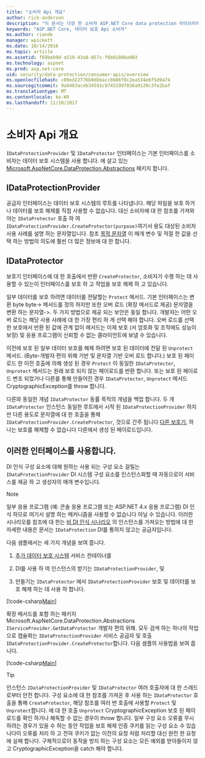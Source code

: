 ```yaml
---
title: "소비자 Api 개요"
author: rick-anderson
description: "이 문서는 다양 한 소비자 ASP.NET Core data protection 라이브러리 내에서 사용할 수 있는 Api의 간략 한 개요를 제공합니다."
keywords: "ASP.NET Core, 데이터 보호 Api 소비자"
ms.author: riande
manager: wpickett
ms.date: 10/14/2016
ms.topic: article
ms.assetid: f69beb9d-a519-43a8-857c-f6b01886a903
ms.technology: aspnet
ms.prod: asp.net-core
uid: security/data-protection/consumer-apis/overview
ms.openlocfilehash: c80ed22776b0dbbaccb686f8c2ea534e6f5d9a74
ms.sourcegitcommit: 9a9483aceb34591c97451997036a9120c3fe2baf
ms.translationtype: MT
ms.contentlocale: ko-KR
ms.lasthandoff: 11/10/2017
---
```

# <a name="consumer-apis-overview"></a>소비자 Api 개요

`IDataProtectionProvider` 및 `IDataProtector` 인터페이스는 기본 인터페이스를 소비자는 데이터 보호 시스템을 사용 합니다. 에 살고 있는 [Microsoft.AspNetCore.DataProtection.Abstractions](https://www.nuget.org/packages/Microsoft.AspNetCore.DataProtection.Abstractions/) 패키지 합니다.

## <a name="idataprotectionprovider"></a>IDataProtectionProvider

공급자 인터페이스는 데이터 보호 시스템의 루트를 나타냅니다. 해당 파일을 보호 하거나 데이터를 보호 해제를 직접 사용할 수 없습니다. 대신 소비자에 대 한 참조를 가져와야는 `IDataProtector` 호출 하 여 `IDataProtectionProvider.CreateProtector(purpose)`여기서 용도 대상된 소비자 사용 사례를 설명 하는 문자열입니다. 참조 [목적 문자열](purpose-strings.md) 이 매개 변수 및 적절 한 값을 선택 하는 방법의 의도에 훨씬 더 많은 정보에 대 한 합니다.

## <a name="idataprotector"></a>IDataProtector

보호기 인터페이스에 대 한 호출에서 반환 `CreateProtector`, 소비자가 수행 하는 데 사용할 수 있는이 인터페이스를 보호 하 고 작업을 보호 해제 하 고 있습니다.

일부 데이터를 보호 하려면 데이터를 전달할는 `Protect` 메서드. 기본 인터페이스는 변환 byte byte-> 메서드를 정의 하지만 또한 오버 로드 (확장 메서드로 제공) 문자열을 변환 하는 문자열->. 두 가지 방법으로 제공 되는 보안은 동일 합니다. 개발자는 어떤 오버 로드는 해당 사용 사례에 대 한 가장 편리 하 게 선택 해야 합니다. 오버 로드를 선택한 보호에서 반환 된 값에 관계 없이 메서드는 이제 보호 (서 암호화 및 조작에도 성능이 보장) 및 응용 프로그램이 신뢰할 수 없는 클라이언트에 보낼 수 있습니다.

이전에 보호 된 일부 데이터 보호를 해제 하려면 보호 된 데이터에 전달 된 `Unprotect` 메서드. (Byte-개발자 편의 위해 기반 및 문자열 기반 오버 로드 합니다.) 보호 된 페이로드 한 이전 호출에 의해 생성 된 경우 `Protect` 이 동일한 `IDataProtector`, `Unprotect` 메서드는 원래 보호 되지 않는 페이로드를 반환 합니다. 또는 보호 된 페이로드 변조 되었거나 다른를 통해 만들어진 경우 `IDataProtector`, `Unprotect` 메서드 CryptographicException를 throw 합니다.

다른와 동일한 개념 `IDataProtector` 동률 목적의 개념을 백업 합니다. 두 개 `IDataProtector` 인스턴스 동일한 루트에서 시작 된 `IDataProtectionProvider` 하지만 다른 용도로 문자열에 대 한 호출을 통해 `IDataProtectionProvider.CreateProtector`, 것으로 간주 됩니다 [다른 보호기](purpose-strings.md), 하나는 보호를 해제할 수 없습니다 다른에서 생성 된 페이로드입니다.

## <a name="consuming-these-interfaces"></a>이러한 인터페이스를 사용합니다.

DI 인식 구성 요소에 대해 원하는 사용 되는 구성 요소 걸릴는 `IDataProtectionProvider` DI 시스템 구성 요소를 인스턴스화할 때 자동으로이 서비스를 제공 하 고 생성자의 매개 변수입니다.

> [!NOTE]
> 일부 응용 프로그램 (예: 콘솔 응용 프로그램 또는 ASP.NET 4.x 응용 프로그램) DI 인식 하므로 여기서 설명 하는 메커니즘을 사용할 수 없습니다 아닐 수 있습니다. 이러한 시나리오를 참조에 대 한는 [비 DI 인식 시나리오](../configuration/non-di-scenarios.md) 의 인스턴스를 가져오는 방법에 대 한 자세한 내용은 문서는 `IDataProtection` DI를 통하지 않고는 공급자입니다.

다음 샘플에서는 세 가지 개념을 보여 줍니다.

1. [추가 데이터 보호 시스템](../configuration/overview.md) 서비스 컨테이너를

2. DI를 사용 하 여 인스턴스의 받기는 `IDataProtectionProvider`, 및

3. 만들기는 `IDataProtector` 에서 `IDataProtectionProvider` 보호 및 데이터를 보호 해제 하는 데 사용 하 합니다.

[!code-csharp[Main](../using-data-protection/samples/protectunprotect.cs?highlight=26,34,35,36,37,38,39,40)]

확장 메서드를 포함 하는 패키지 Microsoft.AspNetCore.DataProtection.Abstractions `IServiceProvider.GetDataProtector` 개발자 편의 위해. 모두 검색 하는 하나의 작업으로 캡슐화는 `IDataProtectionProvider` 서비스 공급자 및 호출 `IDataProtectionProvider.CreateProtector`합니다. 다음 샘플의 사용법을 보여 줍니다.

[!code-csharp[Main](./overview/samples/getdataprotector.cs?highlight=15)]

>[!TIP]
> 인스턴스 `IDataProtectionProvider` 및 `IDataProtector` 여러 호출자에 대 한 스레드로부터 안전 합니다. 구성 요소에 대 한 참조를 가져온 후 사용 하는 `IDataProtector` 호출을 통해 `CreateProtector`, 해당 참조를 여러 번 호출에 사용할 `Protect` 및 `Unprotect`합니다. 에 대 한 호출 `Unprotect` CryptographicException 보호 된 페이로드를 확인 하거나 해독할 수 없는 경우이 throw 합니다. 일부 구성 요소 오류를 무시 하려는 경우가 있을 수 하는 동안 작업을 보호 해제 인증 쿠키를 읽는 구성 요소 수 있습니다이 오류를 처리 하 고 전혀 쿠키가 없는 이전의 요청 처럼 처리할 대신 완전 한 요청에 실패 합니다. 구체적으로이 동작을 방지 하는 구성 요소는 모든 예외를 받아들이지 않고 CryptographicException을 catch 해야 합니다.
